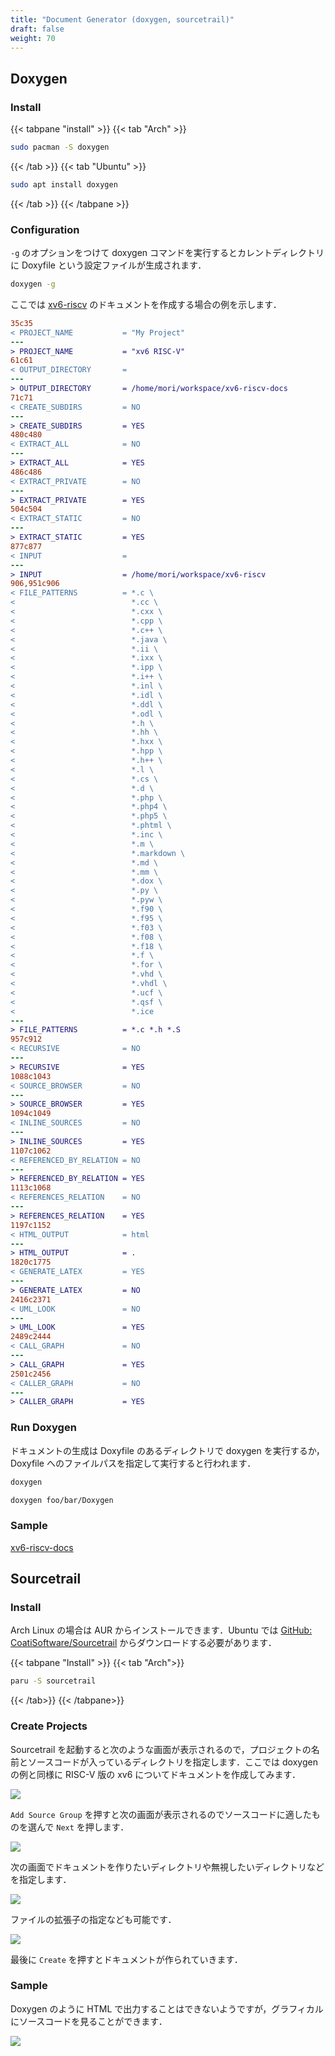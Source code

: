 ```yaml
---
title: "Document Generator (doxygen, sourcetrail)"
draft: false
weight: 70
---
```

## Doxygen

### Install

{{< tabpane "install" >}}
{{< tab "Arch" >}}

```sh
sudo pacman -S doxygen
```

{{< /tab >}}
{{< tab "Ubuntu" >}}

```sh
sudo apt install doxygen
```

{{< /tab >}}
{{< /tabpane >}}

### Configuration

`-g` のオプションをつけて doxygen コマンドを実行するとカレントディレクトリに Doxyfile という設定ファイルが生成されます．

```sh
doxygen -g
```

ここでは [xv6-riscv](https://github.com/mit-pdos/xv6-riscv) のドキュメントを作成する場合の例を示します．

```diff
35c35
< PROJECT_NAME           = "My Project"
---
> PROJECT_NAME           = "xv6 RISC-V"
61c61
< OUTPUT_DIRECTORY       =
---
> OUTPUT_DIRECTORY       = /home/mori/workspace/xv6-riscv-docs
71c71
< CREATE_SUBDIRS         = NO
---
> CREATE_SUBDIRS         = YES
480c480
< EXTRACT_ALL            = NO
---
> EXTRACT_ALL            = YES
486c486
< EXTRACT_PRIVATE        = NO
---
> EXTRACT_PRIVATE        = YES
504c504
< EXTRACT_STATIC         = NO
---
> EXTRACT_STATIC         = YES
877c877
< INPUT                  =
---
> INPUT                  = /home/mori/workspace/xv6-riscv
906,951c906
< FILE_PATTERNS          = *.c \
<                          *.cc \
<                          *.cxx \
<                          *.cpp \
<                          *.c++ \
<                          *.java \
<                          *.ii \
<                          *.ixx \
<                          *.ipp \
<                          *.i++ \
<                          *.inl \
<                          *.idl \
<                          *.ddl \
<                          *.odl \
<                          *.h \
<                          *.hh \
<                          *.hxx \
<                          *.hpp \
<                          *.h++ \
<                          *.l \
<                          *.cs \
<                          *.d \
<                          *.php \
<                          *.php4 \
<                          *.php5 \
<                          *.phtml \
<                          *.inc \
<                          *.m \
<                          *.markdown \
<                          *.md \
<                          *.mm \
<                          *.dox \
<                          *.py \
<                          *.pyw \
<                          *.f90 \
<                          *.f95 \
<                          *.f03 \
<                          *.f08 \
<                          *.f18 \
<                          *.f \
<                          *.for \
<                          *.vhd \
<                          *.vhdl \
<                          *.ucf \
<                          *.qsf \
<                          *.ice
---
> FILE_PATTERNS          = *.c *.h *.S
957c912
< RECURSIVE              = NO
---
> RECURSIVE              = YES
1088c1043
< SOURCE_BROWSER         = NO
---
> SOURCE_BROWSER         = YES
1094c1049
< INLINE_SOURCES         = NO
---
> INLINE_SOURCES         = YES
1107c1062
< REFERENCED_BY_RELATION = NO
---
> REFERENCED_BY_RELATION = YES
1113c1068
< REFERENCES_RELATION    = NO
---
> REFERENCES_RELATION    = YES
1197c1152
< HTML_OUTPUT            = html
---
> HTML_OUTPUT            = .
1820c1775
< GENERATE_LATEX         = YES
---
> GENERATE_LATEX         = NO
2416c2371
< UML_LOOK               = NO
---
> UML_LOOK               = YES
2489c2444
< CALL_GRAPH             = NO
---
> CALL_GRAPH             = YES
2501c2456
< CALLER_GRAPH           = NO
---
> CALLER_GRAPH           = YES
```

### Run Doxygen

ドキュメントの生成は Doxyfile のあるディレクトリで doxygen を実行するか，Doxyfile へのファイルパスを指定して実行すると行われます．

```sh
doxygen
```

```sh
doxygen foo/bar/Doxygen
```

### Sample

[xv6-riscv-docs](https://forest0923.gitlab.io/xv6-riscv-docs/)

## Sourcetrail

### Install

Arch Linux の場合は AUR からインストールできます．Ubuntu では [GitHub: CoatiSoftware/Sourcetrail](https://github.com/CoatiSoftware/Sourcetrail/releases) からダウンロードする必要があります．

{{< tabpane "Install" >}}
{{< tab "Arch">}}

```sh
paru -S sourcetrail
```

{{< /tab>}}
{{< /tabpane>}}

### Create Projects

Sourcetrail を起動すると次のような画面が表示されるので，プロジェクトの名前とソースコードが入っているディレクトリを指定します．ここでは doxygen の例と同様に RISC-V 版の xv6 についてドキュメントを作成してみます．

![](sourcetrail01.png)

`Add Source Group` を押すと次の画面が表示されるのでソースコードに適したものを選んで `Next` を押します．

![](sourcetrail02.png)

次の画面でドキュメントを作りたいディレクトリや無視したいディレクトリなどを指定します．

![](sourcetrail03.png)

ファイルの拡張子の指定なども可能です．

![](sourcetrail04.png)

最後に `Create` を押すとドキュメントが作られていきます．

### Sample

Doxygen のように HTML で出力することはできないようですが，グラフィカルにソースコードを見ることができます．

![](sourcetrail05.png)
